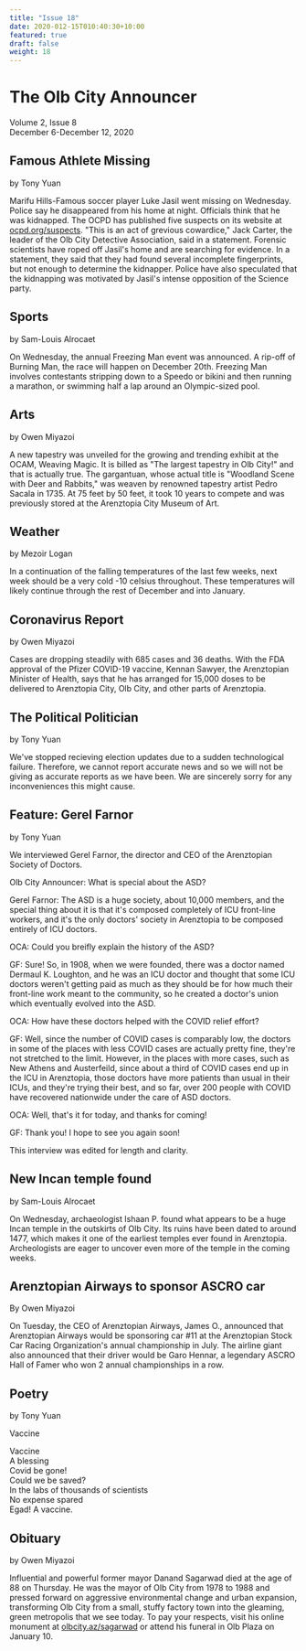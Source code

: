 ```yaml
---
title: "Issue 18"
date: 2020-012-15T010:40:30+10:00
featured: true
draft: false
weight: 18
---
```



# The Olb City Announcer
Volume 2, Issue 8    
December 6-December 12, 2020    

## Famous Athlete Missing
by Tony Yuan

Marifu Hills-Famous soccer player Luke Jasil went missing on Wednesday. Police say he disappeared from his home at night. Officials think that he was kidnapped. The OCPD has published five suspects on its website at [ocpd.org/suspects](ocpd.org/suspects). "This is an act of grevious cowardice," Jack Carter, the leader of the Olb City Detective Association, said in a statement. Forensic scientists have roped off Jasil's home and are searching for evidence. In a statement, they said that they had found several incomplete fingerprints, but not enough to determine the kidnapper. Police have also speculated that the kidnapping was motivated by Jasil's intense opposition of the Science party.

## Sports
by Sam-Louis Alrocaet

On Wednesday, the annual Freezing Man event was announced. A rip-off of Burning Man, the race will happen on December 20th. Freezing Man involves contestants stripping down to a Speedo or bikini and then running a marathon, or swimming half a lap around an Olympic-sized pool.

## Arts
by Owen Miyazoi

A new tapestry was unveiled for the growing and trending exhibit at the OCAM, Weaving Magic. It is billed as "The largest tapestry in Olb City!" and that is actually true. The gargantuan, whose actual title is "Woodland Scene with Deer and Rabbits," was weaven by renowned tapestry artist Pedro Sacala in 1735. At 75 feet by 50 feet, it took 10 years to compete and was previously stored at the Arenztopia City Museum of Art. 

## Weather
by Mezoir Logan

In a continuation of the falling temperatures of the last few weeks, next week should be a very cold -10 celsius throughout. These temperatures will likely continue through the rest of December and into January.

## Coronavirus Report
by Owen Miyazoi

Cases are dropping steadily with 685 cases and 36 deaths. With the FDA approval of the Pfizer COVID-19 vaccine, Kennan Sawyer, the Arenztopian Minister of Health, says that he has arranged for 15,000 doses to be delivered to Arenztopia City, Olb City, and other parts of Arenztopia.

## The Political Politician
by Tony Yuan

We've stopped recieving election updates due to a sudden technological failure. Therefore, we cannot report accurate news and so we will not be giving as accurate reports as we have been. We are sincerely sorry for any inconveniences this might cause.

## Feature: Gerel Farnor
by Tony Yuan

We interviewed Gerel Farnor, the director and CEO of the Arenztopian Society of Doctors.

Olb City Announcer: What is special about the ASD?

Gerel Farnor: The ASD is a huge society, about 10,000 members, and the special thing about it is that it's composed completely of ICU front-line workers, and it's the only doctors' society in Arenztopia to be composed entirely of ICU doctors.

OCA: Could you breifly explain the history of the ASD?

GF: Sure! So, in 1908, when we were founded, there was a doctor named Dermaul K. Loughton, and he was an ICU doctor and thought that some ICU doctors weren't getting paid as much as they should be for how much their front-line work meant to the community, so he created a doctor's union which eventually evolved into the ASD.

OCA: How have these doctors helped with the COVID relief effort?

GF: Well, since the number of COVID cases is comparably low, the doctors in some of the places with less COVID cases are actually pretty fine, they're not stretched to the limit. However, in the places with more cases, such as New Athens and Austerfeild, since about a third of COVID cases end up in the ICU in Arenztopia, those doctors have more patients than usual in their ICUs, and they're trying their best, and so far, over 200 people with COVID have recovered nationwide under the care of ASD doctors.

OCA: Well, that's it for today, and thanks for coming!

GF: Thank you! I hope to see you again soon!

This interview was edited for length and clarity.

## New Incan temple found
by Sam-Louis Alrocaet

On Wednesday, archaeologist Ishaan P. found what appears to be a huge Incan temple in the outskirts of Olb City. Its ruins have been dated to around 1477, which makes it one of the earliest temples ever found in Arenztopia. Archeologists are eager to uncover even more of the temple in the coming weeks.

## Arenztopian Airways to sponsor ASCRO car
By Owen Miyazoi

On Tuesday, the CEO of Arenztopian Airways, James O., announced that Arenztopian Airways would be sponsoring car #11 at the Arenztopian Stock Car Racing Organization's annual championship in July. The airline giant also announced that their driver would be Garo Hennar, a legendary ASCRO Hall of Famer who won 2 annual championships in a row. 

## Poetry
by Tony Yuan

Vaccine

Vaccine    
A blessing    
Covid be gone!    
Could we be saved?    
In the labs of thousands of scientists    
No expense spared    
Egad! A vaccine.    

## Obituary
by Owen Miyazoi

Influential and powerful former mayor Danand Sagarwad died at the age of 88 on Thursday. He was the mayor of Olb City from 1978 to 1988 and pressed forward on aggressive environmental change and urban expansion, transforming Olb City from a small, stuffy factory town into the gleaming, green metropolis that we see today. To pay your respects, visit his online monument at [olbcity.az/sagarwad](olbcity.az/sagarwad) or attend his funeral in Olb Plaza on January 10.
